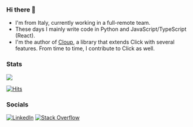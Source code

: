 ### Hi there 👋

- I'm from Italy, currently working in a full-remote team.
- These days I mainly write code in Python and JavaScript/TypeScript (React).
- I'm the author of [Cloup](https://github.com/janluke/cloup), a library that extends Click with several features. From time to time, I contribute to Click as well.

### Stats
![](https://github-readme-stats.vercel.app/api?username=janluke&theme=dark&hide_border=false&include_all_commits=false&count_private=true)<br/>
<!-- ![](https://github-readme-streak-stats.herokuapp.com/?user=janluke&theme=dark&hide_border=false)<br/> -->
<!-- ![](https://github-readme-stats.vercel.app/api/top-langs/?username=janluke&theme=dark&hide_border=false&include_all_commits=true&count_private=true&layout=compact&langs_count=8) -->
[![Hits](https://hits.seeyoufarm.com/api/count/incr/badge.svg?url=https%3A%2F%2Fgithub.com%2Fjanluke&count_bg=%2379C83D&title_bg=%23555555&icon=&icon_color=%23E7E7E7&title=hits&edge_flat=false)](https://hits.seeyoufarm.com)

### Socials
[![LinkedIn](https://img.shields.io/badge/LinkedIn-%230077B5.svg?logo=linkedin&logoColor=white)](https://linkedin.com/in/gianluca.gippetto) [![Stack Overflow](https://img.shields.io/badge/-Stackoverflow-FE7A16?logo=stack-overflow&logoColor=white)](https://stackoverflow.com/users/janluke) 

